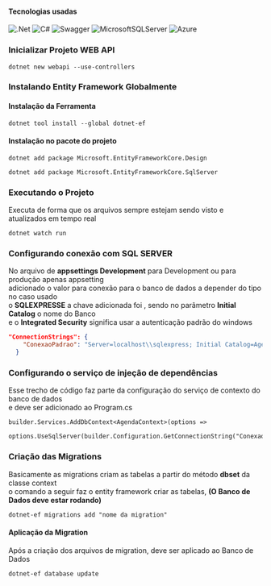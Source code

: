 #### Tecnologias usadas

![.Net](https://img.shields.io/badge/.NET-5C2D91?style=for-the-badge&logo=.net&logoColor=white)
![C#](https://img.shields.io/badge/c%23-%23239120.svg?style=for-the-badge&logo=csharp&logoColor=white)
![Swagger](https://img.shields.io/badge/-Swagger-%23Clojure?style=for-the-badge&logo=swagger&logoColor=white)
![MicrosoftSQLServer](https://img.shields.io/badge/Microsoft%20SQL%20Server-CC2927?style=for-the-badge&logo=microsoft%20sql%20server&logoColor=white)
![Azure](https://img.shields.io/badge/azure-%230072C6.svg?style=for-the-badge&logo=microsoftazure&logoColor=white)



### Inicializar Projeto WEB API

```dotnet
dotnet new webapi --use-controllers
```

### Instalando Entity Framework Globalmente

#### Instalação da Ferramenta
 ```dotnet
 dotnet tool install --global dotnet-ef
 ```
#### Instalação no pacote do projeto 
 ```dotnet
 dotnet add package Microsoft.EntityFrameworkCore.Design
 ```
```dotnet
dotnet add package Microsoft.EntityFrameworkCore.SqlServer
```

### Executando o Projeto

Executa de forma que os arquivos sempre estejam sendo visto e
atualizados em tempo real  

 ```dotnet
 dotnet watch run
 ```
### Configurando conexão com SQL SERVER

No arquivo de **appsettings Development** para Development ou para produção apenas appsetting  
adicionado o valor para  conexão para o banco de dados a depender do tipo no caso usado  
o **SQLEXPRESSE** a chave adicionada foi , sendo no parâmetro **Initial Catalog** o nome do Banco  
e o  **Integrated Security** significa usar a autenticação padrão do windows
```json
"ConnectionStrings": {
    "ConexaoPadrao": "Server=localhost\\sqlexpress; Initial Catalog=Agenda; Integrated Security=True;TrustServerCertificate=True"
  }
```

### Configurando o serviço de injeção de dependências

Esse trecho de código faz parte da configuração do serviço de contexto do banco de dados  
e deve ser adicionado ao Program.cs

```dotnet
builder.Services.AddDbContext<AgendaContext>(options => 
            options.UseSqlServer(builder.Configuration.GetConnectionString("ConexaoPadrao")));
```

### Criação das Migrations
Basicamente as migrations criam as tabelas a partir do método **dbset** da classe context  
o comando a seguir faz o entity framework criar as tabelas, **(O Banco de Dados deve estar rodando)**  

```dotnet
dotnet-ef migrations add "nome da migration"
``` 
#### Aplicação da Migration
Após a criação dos arquivos de migration, deve ser aplicado ao Banco de Dados

```dotnet
dotnet-ef database update
```